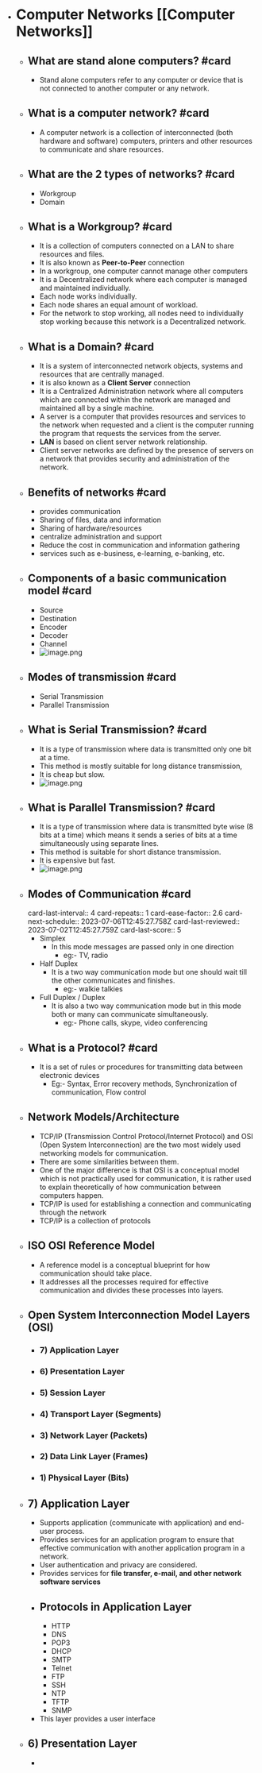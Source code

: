 - # Computer Networks [[Computer Networks]]
	- ## What are stand alone computers? #card
		- Stand alone computers refer to any computer or device that is not connected to another computer or any network.
	- ## What is a computer network? #card
		- A computer network is a collection of interconnected  (both hardware and software) computers, printers and other resources to communicate and share resources.
	- ## What are the 2 types of networks? #card
		- Workgroup
		- Domain
	- ## What is a Workgroup? #card
		- It is a collection of computers connected on a LAN to share resources and files.
		- It is also known as **Peer-to-Peer** connection
		- In a workgroup, one computer cannot manage other computers
		- It is a Decentralized network where each computer is managed and maintained individually.
		- Each node works individually.
		- Each node shares an equal amount of workload.
		- For the network to stop working, all nodes need to individually stop working because this network is a Decentralized network.
	- ## What is a Domain? #card
		- It is a system of interconnected network objects, systems and resources that are centrally managed.
		- it is also known as a **Client Server** connection
		- It is a Centralized Administration network where all computers which are connected within the network are managed and maintained all by a single machine.
		- A server is a computer that provides resources and services to the network when requested and a client is the computer running the program that requests the services from the server.
		- **LAN** is based on client server network relationship.
		- Client server networks are defined by the presence of servers on a network that provides security and administration of the network.
	- ## Benefits of networks #card
		- provides communication
		- Sharing of files, data and information
		- Sharing of hardware/resources
		- centralize administration and support
		- Reduce the cost in communication and information gathering
		- services such as e-business, e-learning, e-banking, etc.
	- ## Components of a basic communication model #card
		- Source
		- Destination
		- Encoder
		- Decoder
		- Channel
		- ![image.png](../assets/image_1687238945455_0.png)
	- ## Modes of transmission #card
		- Serial Transmission
		- Parallel Transmission
	- ## What is Serial Transmission? #card
		- It is a type of transmission where data is transmitted only one bit at a time.
		- This method is mostly suitable for long distance transmission,
		- It is cheap but slow.
		- ![image.png](../assets/image_1687241213759_0.png)
	- ## What is Parallel Transmission? #card
		- It is a type of transmission where data is transmitted byte wise (8 bits at a time) which means  it sends a series of bits at a time simultaneously using separate lines.
		- This method is suitable for short distance transmission.
		- It is expensive but fast.
		- ![image.png](../assets/image_1687241359507_0.png)
	- ## Modes of Communication #card
	  card-last-interval:: 4
	  card-repeats:: 1
	  card-ease-factor:: 2.6
	  card-next-schedule:: 2023-07-06T12:45:27.758Z
	  card-last-reviewed:: 2023-07-02T12:45:27.759Z
	  card-last-score:: 5
		- Simplex
			- In this mode messages are passed only in one direction
				- eg:- TV, radio
		- Half Duplex
			- It is a two way communication mode but one should wait till the other communicates and finishes.
				- eg:- walkie talkies
		- Full Duplex / Duplex
			- It is also a two way communication mode but in this mode both or many can communicate simultaneously.
				- eg:- Phone calls, skype, video conferencing
	- ## What is a Protocol? #card
		- It is a set of rules or procedures for transmitting data between electronic devices
			- Eg:- Syntax, Error recovery methods, Synchronization of communication, Flow control
	- ## Network Models/Architecture
		- TCP/IP (Transmission Control Protocol/Internet Protocol) and OSI (Open System Interconnection) are the two most widely used networking models for communication.
		- There are some similarities between them.
		- One of the major difference is that OSI is a conceptual model which is not practically used for communication, it is rather used to explain theoretically of how communication between computers happen.
		- TCP/IP is used for establishing a connection and communicating through the network
		- TCP/IP is a collection of protocols
	- ## ISO OSI Reference Model
		- A reference model is a conceptual blueprint for how communication should take place.
		- It addresses all the processes required for effective communication and divides these processes into layers.
	- ## Open System Interconnection Model Layers (OSI)
		- ### 7) Application Layer
		- ### 6) Presentation Layer
		- ### 5) Session Layer
		- ### 4) Transport Layer (Segments)
		- ### 3) Network Layer (Packets)
		- ### 2) Data Link Layer (Frames)
		- ### 1) Physical Layer (Bits)
	- ## 7) Application Layer
		- Supports application (communicate with application) and end-user process.
		- Provides services for an application program to ensure that effective communication with another application program in a network.
		- User authentication and privacy are considered.
		- Provides services for **file transfer, e-mail, and other network software services**
		- ## Protocols in Application Layer
			- HTTP
			- DNS
			- POP3
			- DHCP
			- SMTP
			- Telnet
			- FTP
			- SSH
			- NTP
			- TFTP
			- SNMP
		- This layer provides a user interface
	- ## 6) Presentation Layer
		-